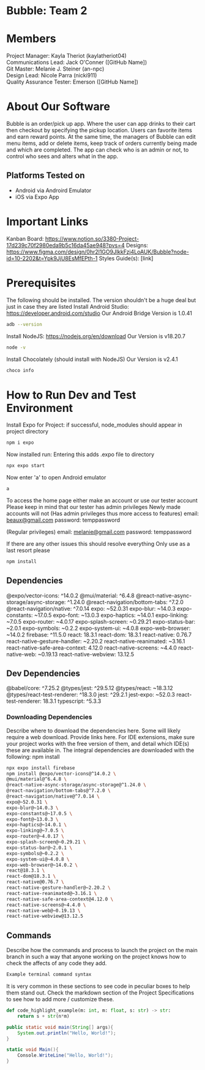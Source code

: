 # Bubble: Team 2
# Members
Project Manager: Kayla Theriot (kaylatheriot04)\
Communications Lead: Jack O'Conner ([GitHub Name])\
Git Master: Melanie J. Steiner (an-npc)\
Design Lead: Nicole Parra (nicki911)\
Quality Assurance Tester: Emerson ([GitHub Name])

# About Our Software
Bubble is an order/pick up app. Where the user can app drinks to their cart
then checkout by specifying the pickup location. Users can favorite items and 
earn reward points. At the same time, the managers of Bubble can edit menu items,
add or delete items, keep track of orders currently being made and which are 
completed. The app can check who is an admin or not, to control who sees and 
alters what in the app. 

## Platforms Tested on
- Android via Androird Emulator
- iOS via Expo App

# Important Links
Kanban Board: https://www.notion.so/3380-Project-17d239c70f2980eda9b5c16da45ae948?pvs=4
Designs: https://www.figma.com/design/0hr2l1GO9JlkkFzj4LoAUK/Bubble?node-id=10-2202&t=Ypk9JjU8EsMfEPth-1
Styles Guide(s): [link]

# Prerequisites
The following should be installed. The version shouldn't be a huge deal but just in case they are listed
Install Android Studio: https://developer.android.com/studio 
Our Android Bridge Version is 1.0.41
```sh
adb --version
```
Install NodeJS: https://nodejs.org/en/download 
Our Version is v18.20.7
```sh
node -v
```
Install Chocolately (should install with NodeJS)
Our Version is v2.4.1
```sh
choco info
```

# How to Run Dev and Test Environment
Install Expo for Project: 
if successful, node_modules should appear in project directory
```sh
npm i expo
```
Now installed run:
Entering this adds .expo file to directory
```sh
npx expo start
```
Now enter 'a' to open Android emulator
```sh
a
```
To access the home page either make an account
or use our tester account
Please keep in mind that our tester has admin privileges
Newly made accounts will not
(Has admin privileges thus more access to features)
email: beaux@gmail.com
password: temppassword

(Regular privileges)
email: melanie@gmail.com
password: temppassword

If there are any other issues this should resolve everything
Only use as a last resort please
```sh
npm install
```

## Dependencies
@expo/vector-icons: ^14.0.2
@mui/material: ^6.4.8
@react-native-async-storage/async-storage: ^1.24.0
@react-navigation/bottom-tabs: ^7.2.0
@react-navigation/native: ^7.0.14
expo: ~52.0.31
expo-blur: ~14.0.3
expo-constants: ~17.0.5
expo-font: ~13.0.3
expo-haptics: ~14.0.1
expo-linking: ~7.0.5
expo-router: ~4.0.17
expo-splash-screen: ~0.29.21
expo-status-bar: ~2.0.1
expo-symbols: ~0.2.2
expo-system-ui: ~4.0.8
expo-web-browser: ~14.0.2
firebase: ^11.5.0
react: 18.3.1
react-dom: 18.3.1
react-native: 0.76.7
react-native-gesture-handler: ~2.20.2
react-native-reanimated: ~3.16.1
react-native-safe-area-context: 4.12.0
react-native-screens: ~4.4.0
react-native-web: ~0.19.13
react-native-webview: 13.12.5

## Dev Dependencies
@babel/core: ^7.25.2
@types/jest: ^29.5.12
@types/react: ~18.3.12
@types/react-test-renderer: ^18.3.0
jest: ^29.2.1
jest-expo: ~52.0.3
react-test-renderer: 18.3.1
typescript: ^5.3.3

### Downloading Dependencies
Describe where to download the dependencies here. Some will likely require a web download. Provide links here. For IDE extensions, make sure your project works with the free version of them, and detail which IDE(s) these are available in.
The integral dependencies are downloaded with the following:
npm install 
```sh
npx expo install firebase 
npm install @expo/vector-icons@^14.0.2 \
@mui/material@^6.4.8 \
@react-native-async-storage/async-storage@^1.24.0 \
@react-navigation/bottom-tabs@^7.2.0 \
@react-navigation/native@^7.0.14 \
expo@~52.0.31 \
expo-blur@~14.0.3 \
expo-constants@~17.0.5 \
expo-font@~13.0.3 \
expo-haptics@~14.0.1 \
expo-linking@~7.0.5 \
expo-router@~4.0.17 \
expo-splash-screen@~0.29.21 \
expo-status-bar@~2.0.1 \
expo-symbols@~0.2.2 \
expo-system-ui@~4.0.8 \
expo-web-browser@~14.0.2 \
react@18.3.1 \
react-dom@18.3.1 \
react-native@0.76.7 \
react-native-gesture-handler@~2.20.2 \
react-native-reanimated@~3.16.1 \
react-native-safe-area-context@4.12.0 \
react-native-screens@~4.4.0 \
react-native-web@~0.19.13 \
react-native-webview@13.12.5
```

## Commands
Describe how the commands and process to launch the project on the main branch in such a way that anyone working on the project knows how to check the affects of any code they add.

```sh
Example terminal command syntax
```

It is very common in these sections to see code in peculiar boxes to help them stand out. Check the markdown section of the Project Specifications to see how to add more / customize these.

```python
def code_highlight_example(m: int, m: float, s: str) -> str:
	return s + str(n*m)
```

```java
public static void main(String[] args){
	System.out.println("Hello, World!");
}
```

```c#
static void Main(){
	Console.WriteLine("Hello, World!");
}
```
